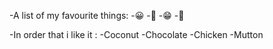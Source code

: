 -A list of my favourite things:
-😀
-🤗
-😁
-🥰

-In order that i like it :
-Coconut
-Chocolate
-Chicken 
-Mutton


